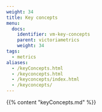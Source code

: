 ```yaml
---
weight: 34
title: Key concepts
menu:
  docs:
    identifier: vm-key-concepts
    parent: victoriametrics
    weight: 34
tags:
  - metrics
aliases:
  - /keyConcepts.html
  - /keyсoncepts.html
  - /keyconcepts/index.html
  - /keyconcepts/
---
```

{{% content "keyConcepts.md" %}}